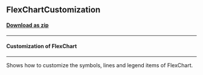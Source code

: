 ## FlexChartCustomization
#### [Download as zip](https://grapecity.github.io/DownGit/#/home?url=https://github.com/GrapeCity/ComponentOne-UWP-Samples/tree/master/C1.UWP.FlexChart/CS/FlexChartCustomization)
____
#### Customization of FlexChart
____
Shows how to customize the symbols, lines and legend items of FlexChart.
